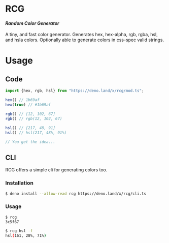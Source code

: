 # RCG
#### *Random Color Generator*

A tiny, and fast color generator. Generates hex, hex-alpha, rgb, rgba, hsl, and hsla colors. Optionally able to generate colors in css-spec valid strings.

# Usage

## Code
```ts
import {hex, rgb, hsl} from "https://deno.land/x/rcg/mod.ts";

hex() // 1b69af
hex(true) // #1b69af

rgb() // [12, 102, 67]
rgb() // rgb(12, 102, 67)

hsl() // [217, 48, 91]
hsl() // hsl(217, 48%, 91%)

// You get the idea...
```

## CLI
RCG offers a simple cli for generating colors too.

### Installation

```sh
$ deno install --allow-read rcg https://deno.land/x/rcg/cli.ts
```
### Usage

```sh
$ rcg
3c5f67
```

```sh
$ rcg hsl -f
hsl(161, 28%, 71%)
```

